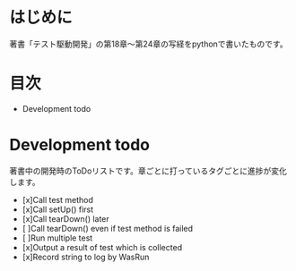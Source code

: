 # はじめに
著書「テスト駆動開発」の第18章〜第24章の写経をpythonで書いたものです。

# 目次
- Development todo

# Development todo
著書中の開発時のToDoリストです。章ごとに打っているタグごとに進捗が変化します。

- [x]Call test method
- [x]Call setUp() first
- [x]Call tearDown() later
- [ ]Call tearDown() even if test method is failed
- [ ]Run multiple test
- [x]Output a result of test which is collected
- [x]Record string to log by WasRun 
